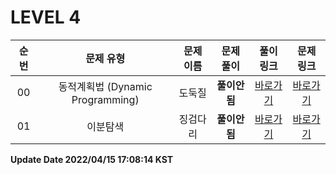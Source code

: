 # LEVEL 4

| 순번 | 문제 유형 | 문제 이름 | 문제 풀이 | 풀이 링크 | 문제 링크 |
| :--: |:--: |:--: |:--: |:--: |:--: |
|00|동적계획법 (Dynamic Programming)|도둑질 |**풀이안됨**|[바로가기](https://github.com/westreed/ProgrammersAlgorithm/blob/main/lv4/%EB%8F%84%EB%91%91%EC%A7%88%20X.py)|[바로가기](https://programmers.co.kr/learn/courses/30/lessons/42897)|
|01|이분탐색|징검다리 |**풀이안됨**|[바로가기](https://github.com/westreed/ProgrammersAlgorithm/blob/main/lv4/%EC%A7%95%EA%B2%80%EB%8B%A4%EB%A6%AC%20X.py)|[바로가기](https://programmers.co.kr/learn/courses/30/lessons/43236)|


**Update Date 2022/04/15 17:08:14 KST**

